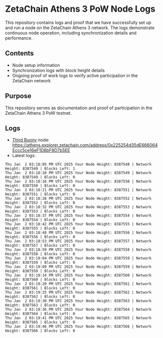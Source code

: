 # ZetaChain Athens 3 PoW Node Logs
This repository contains logs and proof that we have successfully set up and run a node on the ZetaChain Athens 3 network. The logs demonstrate continuous node operation, including synchronization details and performance.

## Contents
- Node setup information
- Synchronization logs with block height details
- Ongoing proof of work logs to verify active participation in the ZetaChain network

## Purpose
This repository serves as documentation and proof of participation in the ZetaChain Athens 3 PoW testnet.

## Logs

- [Third Bunny](https://thirdbunny.xyz/) node: https://athens.explorer.zetachain.com/address/0x225254d35dE666064Eccc5ce16eF1D8bF8D7b5EE
- Latest logs:
```
Thu Jan  2 03:18:05 PM UTC 2025 Your Node Height: 8387548 | Network Height: 8387549 | Blocks Left: 1
Thu Jan  2 03:18:10 PM UTC 2025 Your Node Height: 8387549 | Network Height: 8387549 | Blocks Left: 0
Thu Jan  2 03:18:16 PM UTC 2025 Your Node Height: 8387550 | Network Height: 8387550 | Blocks Left: 0
Thu Jan  2 03:18:21 PM UTC 2025 Your Node Height: 8387551 | Network Height: 8387551 | Blocks Left: 0
Thu Jan  2 03:18:26 PM UTC 2025 Your Node Height: 8387552 | Network Height: 8387552 | Blocks Left: 0
Thu Jan  2 03:18:32 PM UTC 2025 Your Node Height: 8387553 | Network Height: 8387553 | Blocks Left: 0
Thu Jan  2 03:18:37 PM UTC 2025 Your Node Height: 8387554 | Network Height: 8387554 | Blocks Left: 0
Thu Jan  2 03:18:42 PM UTC 2025 Your Node Height: 8387555 | Network Height: 8387555 | Blocks Left: 0
Thu Jan  2 03:18:48 PM UTC 2025 Your Node Height: 8387556 | Network Height: 8387556 | Blocks Left: 0
Thu Jan  2 03:18:53 PM UTC 2025 Your Node Height: 8387557 | Network Height: 8387557 | Blocks Left: 0
Thu Jan  2 03:18:59 PM UTC 2025 Your Node Height: 8387558 | Network Height: 8387558 | Blocks Left: 0
Thu Jan  2 03:19:04 PM UTC 2025 Your Node Height: 8387559 | Network Height: 8387559 | Blocks Left: 0
Thu Jan  2 03:19:09 PM UTC 2025 Your Node Height: 8387559 | Network Height: 8387559 | Blocks Left: 0
Thu Jan  2 03:19:14 PM UTC 2025 Your Node Height: 8387560 | Network Height: 8387560 | Blocks Left: 0
Thu Jan  2 03:19:20 PM UTC 2025 Your Node Height: 8387561 | Network Height: 8387561 | Blocks Left: 0
Thu Jan  2 03:19:25 PM UTC 2025 Your Node Height: 8387562 | Network Height: 8387562 | Blocks Left: 0
Thu Jan  2 03:19:30 PM UTC 2025 Your Node Height: 8387563 | Network Height: 8387563 | Blocks Left: 0
Thu Jan  2 03:19:36 PM UTC 2025 Your Node Height: 8387564 | Network Height: 8387564 | Blocks Left: 0
Thu Jan  2 03:19:41 PM UTC 2025 Your Node Height: 8387565 | Network Height: 8387565 | Blocks Left: 0
Thu Jan  2 03:19:46 PM UTC 2025 Your Node Height: 8387566 | Network Height: 8387566 | Blocks Left: 0
```
